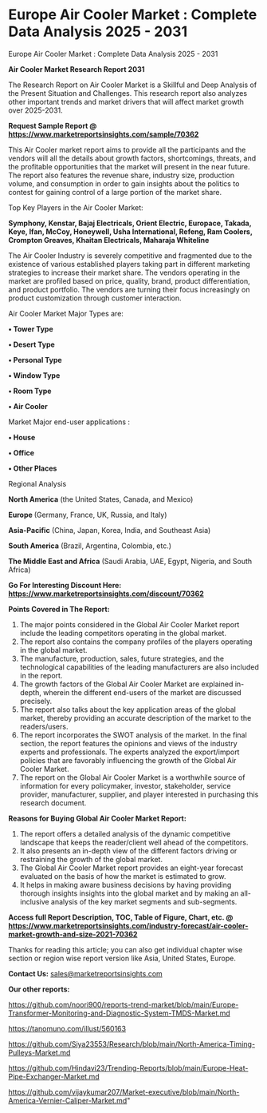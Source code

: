 # Europe Air Cooler Market : Complete Data Analysis 2025 - 2031
Europe Air Cooler Market : Complete Data Analysis 2025 - 2031

<strong>Air Cooler Market Research Report 2031</strong>

The Research Report on Air Cooler Market is a Skillful and Deep Analysis of the Present Situation and Challenges. This research report also analyzes other important trends and market drivers that will affect market growth over 2025-2031.

<strong>Request Sample Report @ <a href=https://www.marketreportsinsights.com/sample/70362>https://www.marketreportsinsights.com/sample/70362</a></strong>

This Air Cooler market report aims to provide all the participants and the vendors will all the details about growth factors, shortcomings, threats, and the profitable opportunities that the market will present in the near future. The report also features the revenue share, industry size, production volume, and consumption in order to gain insights about the politics to contest for gaining control of a large portion of the market share.

Top Key Players in the Air Cooler Market:

<strong>Symphony, Kenstar, Bajaj Electricals, Orient Electric, Europace, Takada, Keye, Ifan, McCoy, Honeywell, Usha International, Refeng, Ram Coolers, Crompton Greaves, Khaitan Electricals, Maharaja Whiteline</strong>

The Air Cooler Industry is severely competitive and fragmented due to the existence of various established players taking part in different marketing strategies to increase their market share. The vendors operating in the market are profiled based on price, quality, brand, product differentiation, and product portfolio. The vendors are turning their focus increasingly on product customization through customer interaction.

Air Cooler Market Major Types are:

<strong>• Tower Type

• Desert Type

• Personal Type

• Window Type

• Room Type

• Air Cooler</strong>

Market Major end-user applications :

<strong>• House

• Office

• Other Places</strong>

Regional Analysis

</u><strong><b>North America</b></strong> (the United States, Canada, and Mexico)

<strong><b>Europe </b></strong>(Germany, France, UK, Russia, and Italy)

<strong><b>Asia-Pacific</b></strong> (China, Japan, Korea, India, and Southeast Asia)

<strong><b>South America</b></strong> (Brazil, Argentina, Colombia, etc.)

<strong><b>The Middle East and Africa</b></strong> (Saudi Arabia, UAE, Egypt, Nigeria, and South Africa)

<strong>Go For Interesting Discount Here: <a href=https://www.marketreportsinsights.com/discount/70362>https://www.marketreportsinsights.com/discount/70362</a></strong>

<strong>Points Covered in The Report:</strong>
<ol>
  <li>The major points considered in the Global Air Cooler Market report include the leading competitors operating in the global market.</li>
  <li>The report also contains the company profiles of the players operating in the global market.</li>
  <li>The manufacture, production, sales, future strategies, and the technological capabilities of the leading manufacturers are also included in the report.</li>
  <li>The growth factors of the Global Air Cooler Market are explained in-depth, wherein the different end-users of the market are discussed precisely.</li>
  <li>The report also talks about the key application areas of the global market, thereby providing an accurate description of the market to the readers/users.</li>
  <li>The report incorporates the SWOT analysis of the market. In the final section, the report features the opinions and views of the industry experts and professionals. The experts analyzed the export/import policies that are favorably influencing the growth of the Global Air Cooler Market.</li>
  <li>The report on the Global Air Cooler Market is a worthwhile source of information for every policymaker, investor, stakeholder, service provider, manufacturer, supplier, and player interested in purchasing this research document.</li>
</ol>
<strong>Reasons for Buying Global Air Cooler Market Report:</strong>

<ol>
  <li>The report offers a detailed analysis of the dynamic competitive landscape that keeps the reader/client well ahead of the competitors.</li>
  <li>It also presents an in-depth view of the different factors driving or restraining the growth of the global market.</li>
  <li>The Global Air Cooler Market report provides an eight-year forecast evaluated on the basis of how the market is estimated to grow.</li>
  <li>It helps in making aware business decisions by having providing thorough insights insights into the global market and by making an all-inclusive analysis of the key market segments and sub-segments.</li>
</ol>
<strong>Access full Report Description, TOC, Table of Figure, Chart, etc. @ <a href=https://www.marketreportsinsights.com/industry-forecast/air-cooler-market-growth-and-size-2021-70362>https://www.marketreportsinsights.com/industry-forecast/air-cooler-market-growth-and-size-2021-70362</a></strong>


Thanks for reading this article; you can also get individual chapter wise section or region wise report version like Asia, United States, Europe.

<strong>Contact Us:</strong>
sales@marketreportsinsights.com

<strong>Our other reports:</strong>

<a href=https://github.com/noori900/reports-trend-market/blob/main/Europe-Transformer-Monitoring-and-Diagnostic-System-TMDS-Market.md>https://github.com/noori900/reports-trend-market/blob/main/Europe-Transformer-Monitoring-and-Diagnostic-System-TMDS-Market.md</a>

<a href=https://tanomuno.com/illust/560163>https://tanomuno.com/illust/560163</a>

<a href=https://github.com/Siya23553/Research/blob/main/North-America-Timing-Pulleys-Market.md>https://github.com/Siya23553/Research/blob/main/North-America-Timing-Pulleys-Market.md</a>

<a href=https://github.com/Hindavi23/Trending-Reports/blob/main/Europe-Heat-Pipe-Exchanger-Market.md>https://github.com/Hindavi23/Trending-Reports/blob/main/Europe-Heat-Pipe-Exchanger-Market.md</a>

<a href=https://github.com/vijaykumar207/Market-executive/blob/main/North-America-Vernier-Caliper-Market.md>https://github.com/vijaykumar207/Market-executive/blob/main/North-America-Vernier-Caliper-Market.md</a>"
